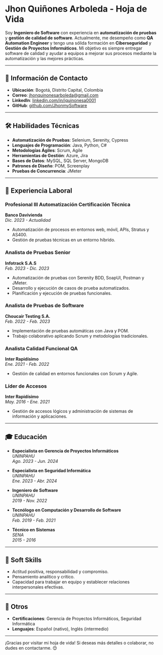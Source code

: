 # Jhon Quiñones Arboleda - Hoja de Vida

Soy **Ingeniero de Software** con experiencia en **automatización de pruebas** y **gestión de calidad de software**. Actualmente, me desempeño como **QA Automation Engineer** y tengo una sólida formación en **Ciberseguridad** y **Gestión de Proyectos Informáticos**. Mi objetivo es siempre entregar software de calidad y ayudar a equipos a mejorar sus procesos mediante la automatización y las mejores prácticas.

---

## 📍 Información de Contacto
- **Ubicación**: Bogotá, Distrito Capital, Colombia
- **Correo**: [jhonquinonesarboleda@gmail.com](mailto:jhonquinonesarboleda@gmail.com)
- **LinkedIn**: [linkedin.com/in/jquinonesa0001](https://www.linkedin.com/in/jquinonesa0001/)
- **GitHub**: [github.com/JhonmySoftware](https://github.com/JhonmySoftware)

---

## 🛠️ Habilidades Técnicas
- **Automatización de Pruebas**: Selenium, Serenity, Cypress
- **Lenguajes de Programación**: Java, Python, C#
- **Metodologías Ágiles**: Scrum, Agile
- **Herramientas de Gestión**: Azure, Jira
- **Bases de Datos**: MySQL, SQL Server, MongoDB
- **Patrones de Diseño**: POM, Screenplay
- **Pruebas de Concurrencia**: JMeter

---

## 💼 Experiencia Laboral

### **Profesional III Automatización Certificación Técnica**  
**Banco Davivienda**  
*Dic. 2023 - Actualidad*  
- Automatización de procesos en entornos web, móvil, APIs, Stratus y AS400.
- Gestión de pruebas técnicas en un entorno híbrido.

### **Analista de Pruebas Senior**  
**Infotrack S.A.S**  
*Feb. 2023 - Dic. 2023*  
- Automatización de pruebas con Serenity BDD, SoapUI, Postman y JMeter.
- Desarrollo y ejecución de casos de prueba automatizados.
- Planificación y ejecución de pruebas funcionales.

### **Analista de Pruebas de Software**  
**Choucair Testing S.A.**  
*Feb. 2022 - Feb. 2023*  
- Implementación de pruebas automáticas con Java y POM.
- Trabajo colaborativo aplicando Scrum y metodologías tradicionales.

### **Analista Calidad Funcional QA**  
**Inter Rapidísimo**  
*Ene. 2021 - Feb. 2022*  
- Gestión de calidad en entornos funcionales con Scrum y Agile.

### **Líder de Accesos**  
**Inter Rapidísimo**  
*May. 2016 - Ene. 2021*  
- Gestión de accesos lógicos y administración de sistemas de información y aplicaciones.

---

## 🎓 Educación

- **Especialista en Gerencia de Proyectos Informáticos**  
*UNINPAHU*  
*Ago. 2023 - Jun. 2024*

- **Especialista en Seguridad Informática**  
*UNINPAHU*  
*Ene. 2023 - Abr. 2024*

- **Ingeniero de Software**  
*UNINPAHU*  
*2019 - Nov. 2022*

- **Tecnólogo en Computación y Desarrollo de Software**  
*UNINPAHU*  
*Feb. 2019 - Feb. 2021*

- **Técnico en Sistemas**  
*SENA*  
*2015 - 2016*

---

## 🌟 Soft Skills

- Actitud positiva, responsabilidad y compromiso.
- Pensamiento analítico y crítico.
- Capacidad para trabajar en equipo y establecer relaciones interpersonales efectivas.

---

## 📄 Otros

- **Certificaciones**: Gerencia de Proyectos Informáticos, Seguridad Informática
- **Lenguajes**: Español (nativo), Inglés (intermedio)

---

¡Gracias por visitar mi hoja de vida! Si deseas más detalles o colaborar, no dudes en contactarme. 😊
